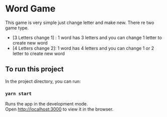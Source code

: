 # Word Game

This game is very simple just change letter and make new. There re two game type. 

* [3 Letters change 1] : 1 word has 3 letters and you can change 1 letter to create new word
* [4 Letters change 2]: 1 word has 4 letters and you can change 1 or 2 letter to create new word

## To run this project

In the project directory, you can run:

### `yarn start`

Runs the app in the development mode.\
Open [http://localhost:3000](http://localhost:3000) to view it in the browser.
